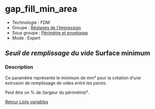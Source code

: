 # gap_fill_min_area

* Technologie : FDM
* Groupe : [Réglages de l'Impression](../print_settings/print_settings.md)
* Sous groupe : [Périmètre et enveloppe](../print_settings/print_settings.md#périmètre-et-enveloppe)
* Mode : Expert

## *Seuil de remplissage du vide* Surface minimum

### Description

Ce paramètre représente le minimum de mm² pour la création d’une extrusion de remplissage de vides entre les parois.

Peut être un % de (largeur du périmètre)².

[Retour Liste variables](variable_list.md)